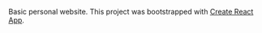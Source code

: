 Basic personal website. 
This project was bootstrapped with [Create React App](https://github.com/facebook/create-react-app).
